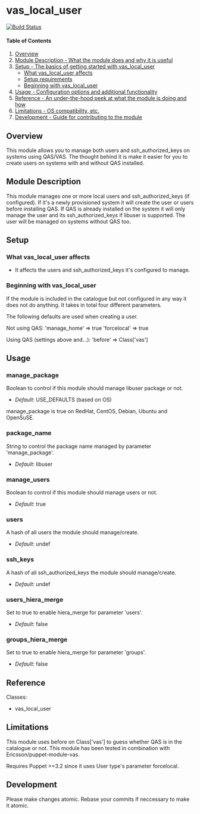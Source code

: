 # vas_local_user

[![Build Status](https://api.travis-ci.org/gillarkod/puppet-module-vas_local_user.png)](https://travis-ci.org/gillarkod/puppet-module-vas_local_user)

#### Table of Contents

1. [Overview](#overview)
2. [Module Description - What the module does and why it is useful](#module-description)
3. [Setup - The basics of getting started with vas_local_user](#setup)
    * [What vas_local_user affects](#what-vas_local_user-affects)
    * [Setup requirements](#setup-requirements)
    * [Beginning with vas_local_user](#beginning-with-vas_local_user)
4. [Usage - Configuration options and additional functionality](#usage)
5. [Reference - An under-the-hood peek at what the module is doing and how](#reference)
5. [Limitations - OS compatibility, etc.](#limitations)
6. [Development - Guide for contributing to the module](#development)

## Overview

This module allows you to manage both users and ssh_authorized_keys on systems
using QAS/VAS. The thought behind it is make it easier for you to create users
on systems with and without QAS installed.

## Module Description

This module manages one or more local users and ssh_authorized_keys (if configured).
If it's a newly provisioned system it will create the user or users before installing
QAS. If QAS is already installed on the system it will only manage the user
and its ssh_authorized_keys if libuser is supported. The user will be managed on
systems without QAS too.

## Setup

### What vas_local_user affects

* It affects the users and ssh_authorized_keys it's configured to manage.

### Beginning with vas_local_user

If the module is included in the catalogue but not configured in any way it
does not do anything. It takes in total four different parameters.

The following defaults are used when creating a user.

Not using QAS:
  'manage_home' => true
  'forcelocal'  => true

Using QAS (settings above and...):
  'before'      => Class['vas']

## Usage

### manage_package

Boolean to control if this module should manage libuser package or not.

- *Default*: USE_DEFAULTS (based on OS)

manage_package is true on RedHat, CentOS, Debian, Ubuntu and OpenSuSE.

### package_name

String to control the package name managed by parameter 'manage_package'.

- *Default*: libuser


### manage_users

Boolean to control if this module should manage users or not.

- *Default*: true

### users

A hash of all users the module should manage/create.

- *Default*: undef

### ssh_keys

A hash of all ssh_authorized_keys the module should manage/create.

- *Default*: undef

### users_hiera_merge

Set to true to enable hiera_merge for parameter 'users'.

- *Default*: false

### groups_hiera_merge

Set to true to enable hiera_merge for parameter 'groups'.

- *Default*: false

## Reference

Classes:

* vas_local_user

## Limitations

This module uses before on Class['vas'] to guess whether QAS is in the catalogue
or not. This module has been tested in combination with Ericsson/puppet-module-vas.

Requires Puppet >=3.2 since it uses User type's parameter forcelocal.

## Development

Please make changes atomic. Rebase your commits if neccessary to make it atomic.
